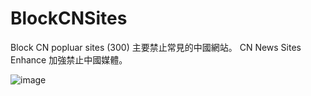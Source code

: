 # BlockCNSites
Block CN popluar sites (300) 主要禁止常見的中國網站。
CN News Sites Enhance 加強禁止中國媒體。

![image](https://i.imgur.com/ZQU81OO.png)
